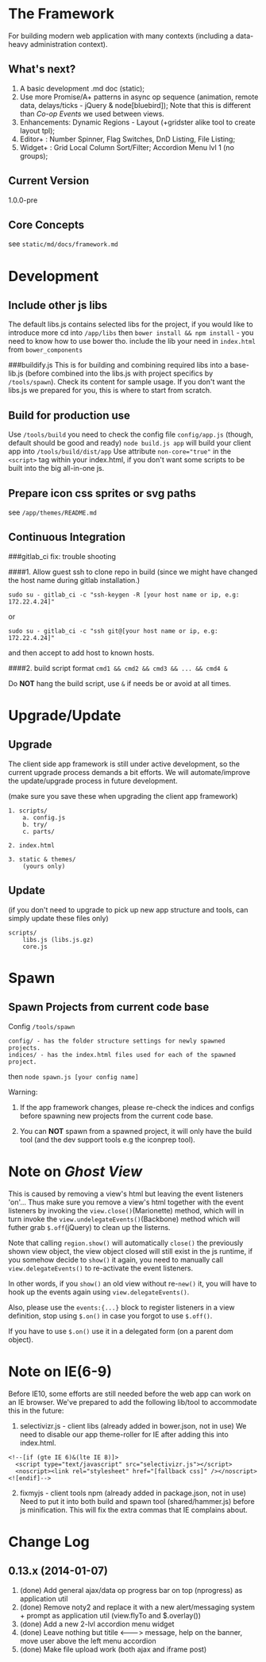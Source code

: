 The Framework
=============
For building modern web application with many contexts (including a data-heavy administration context).


What's next?
------------
1. A basic development .md doc (static);
2. Use more Promise/A+ patterns in async op sequence (animation, remote data, delays/ticks - jQuery & node[bluebird]);
Note that this is different than *Co-op Events* we used between views.
3. Enhancements: Dynamic Regions - Layout (+gridster alike tool to create layout tpl);
4. Editor+ : Number Spinner, Flag Switches, DnD Listing, File Listing;
5. Widget+ : Grid Local Column Sort/Filter; Accordion Menu lvl 1 (no groups);

Current Version
---------------
1.0.0-pre


Core Concepts
-------------
see `static/md/docs/framework.md`



Development
===========

Include other js libs
---------------------
The default libs.js contains selected libs for the project, if you would like to introduce more cd into `/app/libs`
then `bower install && npm install` - you need to know how to use bower tho.
include the lib your need in `index.html` from `bower_components`

###buildify.js
This is for building and combining required libs into a base-lib.js (before combined into the libs.js with project specifics by `/tools/spawn`).
Check its content for sample usage. If you don't want the libs.js we prepared for you, this is where to start from scratch.


Build for production use
------------------------
Use `/tools/build` you need to check the config file `config/app.js` (though, default should be good and ready)
`node build.js app` will build your client app into `/tools/build/dist/app`
Use attribute `non-core="true"` in the `<script>` tag within your index.html, if you don't want some scripts to be built into the big all-in-one js.


Prepare icon css sprites or svg paths
-------------------------------------
see `/app/themes/README.md`


Continuous Integration
----------------------
###gitlab_ci fix: trouble shooting

####1. Allow guest ssh to clone repo in build
(since we might have changed the host name during gitlab installation.)

`sudo su - gitlab_ci -c "ssh-keygen -R [your host name or ip, e.g: 172.22.4.24]"`

or

`sudo su - gitlab_ci -c "ssh git@[your host name or ip, e.g: 172.22.4.24]"`

and then accept to add host to known hosts.


####2. build script format
`cmd1 && cmd2 && cmd3 && ... && cmd4 &`

Do **NOT** hang the build script, use `&` if needs be or avoid at all times.



Upgrade/Update
=============

Upgrade
-------
The client side app framework is still under active development, so the current upgrade process demands a bit efforts.
We will automate/improve the update/upgrade process in future development.

(make sure you save these when upgrading the client app framework)
```
1. scripts/
    a. config.js
	b. try/
	c. parts/

2. index.html

3. static & themes/
	(yours only)
```


Update 
------
(if you don't need to upgrade to pick up new app structure and tools, can simply update these files only)
```
scripts/
	libs.js (libs.js.gz)
	core.js
```



Spawn
=======

Spawn Projects from current code base
-------------------------------------
Config `/tools/spawn`
```
config/ - has the folder structure settings for newly spawned projects.
indices/ - has the index.html files used for each of the spawned project.
```
then `node spawn.js [your config name]`

Warning:

1. If the app framework changes, please re-check the indices and configs before spawning new projects from the current code base.

2. You can **NOT** spawn from a spawned project, it will only have the build tool (and the dev support tools e.g the iconprep tool).



Note on *Ghost View*
====================
This is caused by removing a view's html but leaving the event listeners 'on'... Thus make sure you remove a view's html together with the event listeners by invoking the `view.close()`(Marionette) method, which will in turn invoke the `view.undelegateEvents()`(Backbone) method which will futher grab `$.off`(jQuery) to clean up the listerns.

Note that calling `region.show()` will automatically `close()` the previously shown view object, the view object closed will still exist in the js runtime, if you somehow decide to `show()` it again, you need to manually call `view.delegateEvents()` to re-activate the event listeners.

In other words, if you `show()` an old view without re-`new()` it, you will have to hook up the events again using `view.delegateEvents()`.

Also, please use the `events:{...}` block to register listeners in a view definition, stop using `$.on()` in case you forgot to use `$.off()`.

If you have to use `$.on()` use it in a delegated form (on a parent dom object).



Note on IE(6-9)
===============
Before IE10, some efforts are still needed before the web app can work on an IE browser. We've prepared to add the following lib/tool to accommodate this in the future:

1. selectivizr.js - client libs (already added in bower.json, not in use) We need to disable our app theme-roller for IE after adding this into index.html.
```
<!--[if (gte IE 6)&(lte IE 8)]>
  <script type="text/javascript" src="selectivizr.js"></script>
  <noscript><link rel="stylesheet" href="[fallback css]" /></noscript>
<![endif]-->
```

2. fixmyjs - client tools npm (already added in package.json, not in use) Need to put it into both build and spawn tool (shared/hammer.js) before js minification. This will fix the extra commas that IE complains about.


Change Log
==========

0.13.x (2014-01-07)
-------------------
1. (done) Add general ajax/data op progress bar on top (nprogress) as application util
2. (done) Remove noty2 and replace it with a new alert/messaging system + prompt as application util (view.flyTo and $.overlay())
3. (done) Add a new 2-lvl accordion menu widget
4. (done) Leave nothing but titile <---> message, help on the banner, move user above the left menu accordion
5. (done) Make file upload work (both ajax and iframe post)
